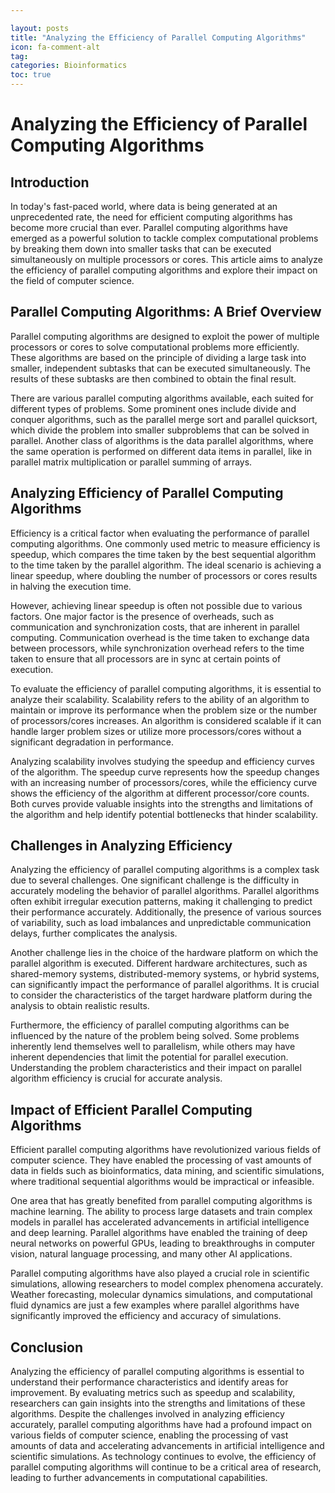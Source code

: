 ```yaml
---

layout: posts
title: "Analyzing the Efficiency of Parallel Computing Algorithms"
icon: fa-comment-alt
tag:      
categories: Bioinformatics
toc: true
---
```




# Analyzing the Efficiency of Parallel Computing Algorithms

## Introduction

In today's fast-paced world, where data is being generated at an unprecedented rate, the need for efficient computing algorithms has become more crucial than ever. Parallel computing algorithms have emerged as a powerful solution to tackle complex computational problems by breaking them down into smaller tasks that can be executed simultaneously on multiple processors or cores. This article aims to analyze the efficiency of parallel computing algorithms and explore their impact on the field of computer science.

## Parallel Computing Algorithms: A Brief Overview

Parallel computing algorithms are designed to exploit the power of multiple processors or cores to solve computational problems more efficiently. These algorithms are based on the principle of dividing a large task into smaller, independent subtasks that can be executed simultaneously. The results of these subtasks are then combined to obtain the final result.

There are various parallel computing algorithms available, each suited for different types of problems. Some prominent ones include divide and conquer algorithms, such as the parallel merge sort and parallel quicksort, which divide the problem into smaller subproblems that can be solved in parallel. Another class of algorithms is the data parallel algorithms, where the same operation is performed on different data items in parallel, like in parallel matrix multiplication or parallel summing of arrays.

## Analyzing Efficiency of Parallel Computing Algorithms

Efficiency is a critical factor when evaluating the performance of parallel computing algorithms. One commonly used metric to measure efficiency is speedup, which compares the time taken by the best sequential algorithm to the time taken by the parallel algorithm. The ideal scenario is achieving a linear speedup, where doubling the number of processors or cores results in halving the execution time.

However, achieving linear speedup is often not possible due to various factors. One major factor is the presence of overheads, such as communication and synchronization costs, that are inherent in parallel computing. Communication overhead is the time taken to exchange data between processors, while synchronization overhead refers to the time taken to ensure that all processors are in sync at certain points of execution.

To evaluate the efficiency of parallel computing algorithms, it is essential to analyze their scalability. Scalability refers to the ability of an algorithm to maintain or improve its performance when the problem size or the number of processors/cores increases. An algorithm is considered scalable if it can handle larger problem sizes or utilize more processors/cores without a significant degradation in performance.

Analyzing scalability involves studying the speedup and efficiency curves of the algorithm. The speedup curve represents how the speedup changes with an increasing number of processors/cores, while the efficiency curve shows the efficiency of the algorithm at different processor/core counts. Both curves provide valuable insights into the strengths and limitations of the algorithm and help identify potential bottlenecks that hinder scalability.

## Challenges in Analyzing Efficiency

Analyzing the efficiency of parallel computing algorithms is a complex task due to several challenges. One significant challenge is the difficulty in accurately modeling the behavior of parallel algorithms. Parallel algorithms often exhibit irregular execution patterns, making it challenging to predict their performance accurately. Additionally, the presence of various sources of variability, such as load imbalances and unpredictable communication delays, further complicates the analysis.

Another challenge lies in the choice of the hardware platform on which the parallel algorithm is executed. Different hardware architectures, such as shared-memory systems, distributed-memory systems, or hybrid systems, can significantly impact the performance of parallel algorithms. It is crucial to consider the characteristics of the target hardware platform during the analysis to obtain realistic results.

Furthermore, the efficiency of parallel computing algorithms can be influenced by the nature of the problem being solved. Some problems inherently lend themselves well to parallelism, while others may have inherent dependencies that limit the potential for parallel execution. Understanding the problem characteristics and their impact on parallel algorithm efficiency is crucial for accurate analysis.

## Impact of Efficient Parallel Computing Algorithms

Efficient parallel computing algorithms have revolutionized various fields of computer science. They have enabled the processing of vast amounts of data in fields such as bioinformatics, data mining, and scientific simulations, where traditional sequential algorithms would be impractical or infeasible.

One area that has greatly benefited from parallel computing algorithms is machine learning. The ability to process large datasets and train complex models in parallel has accelerated advancements in artificial intelligence and deep learning. Parallel algorithms have enabled the training of deep neural networks on powerful GPUs, leading to breakthroughs in computer vision, natural language processing, and many other AI applications.

Parallel computing algorithms have also played a crucial role in scientific simulations, allowing researchers to model complex phenomena accurately. Weather forecasting, molecular dynamics simulations, and computational fluid dynamics are just a few examples where parallel algorithms have significantly improved the efficiency and accuracy of simulations.

## Conclusion

Analyzing the efficiency of parallel computing algorithms is essential to understand their performance characteristics and identify areas for improvement. By evaluating metrics such as speedup and scalability, researchers can gain insights into the strengths and limitations of these algorithms. Despite the challenges involved in analyzing efficiency accurately, parallel computing algorithms have had a profound impact on various fields of computer science, enabling the processing of vast amounts of data and accelerating advancements in artificial intelligence and scientific simulations. As technology continues to evolve, the efficiency of parallel computing algorithms will continue to be a critical area of research, leading to further advancements in computational capabilities.